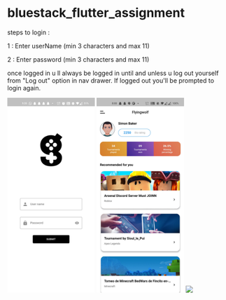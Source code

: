 # bluestack_flutter_assignment


<P>
  steps to login : 

1 : Enter userName (min 3 characters and max 11)

</P>

<P>

2 : Enter password (min 3 characters and max 11)

  </p>

  <p>

once logged in u ll always be logged in until and unless u log out yourself from "Log out" option in nav drawer. If logged out you'll be prompted to login again.

 </P>

<p float="left">
  <img src="project image/login.jpg" width="200" />
  <img src="project image/homescreen.jpg" width="200" />
  <img src="project image/gif v2.gif" width="200" />
</p>
